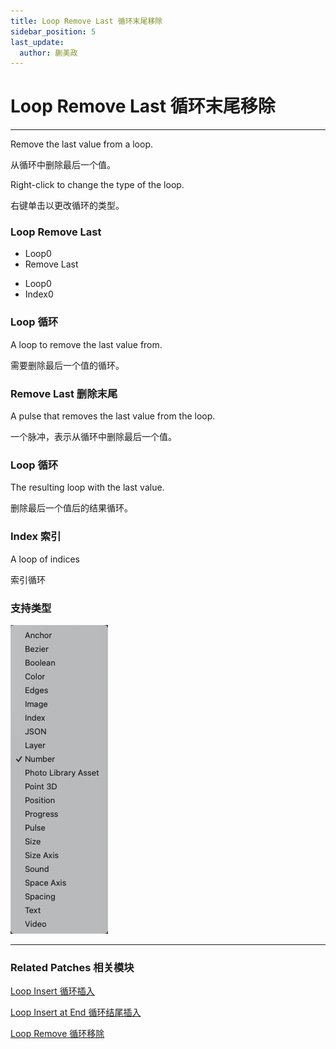 ```yaml
---
title: Loop Remove Last 循环末尾移除
sidebar_position: 5
last_update:
  author: 蒯美政
---
```


# Loop Remove Last 循环末尾移除

---

Remove the last value from a loop.

从循环中删除最后一个值。

Right-click to change the type of the loop.

右键单击以更改循环的类型。

<div className="patch-container">
    <div className="patch loop">
        <h3>Loop Remove Last</h3>
        <ul className="inputs">
            <li>Loop<span>0</span></li>
            <li>Remove Last<span className="patch-pulse-preview"><span className="dot"></span></span></li>
        </ul>
        <ul className="outputs">
            <li>Loop<span>0</span></li>
            <li>Index<span>0</span></li>
        </ul>
    </div>
</div>

### Loop 循环

A loop to remove the last value from.

需要删除最后一个值的循环。

### Remove Last 删除末尾

A pulse that removes the last value from the loop.

一个脉冲，表示从循环中删除最后一个值。

### Loop 循环

The resulting loop with the last value.

删除最后一个值后的结果循环。

### Index 索引

A loop of indices

索引循环

### 支持类型

![Image](./../../../static/img/docs/Loops/loop-remove-last-item.png)

---

### Related Patches 相关模块

[Loop Insert 循环插入](./Loop%20Insert.md)

[Loop Insert at End 循环结尾插入](./Loop%20Insert%20at%20End.md)

[Loop Remove 循环移除](./Loop%20Remove.md)
